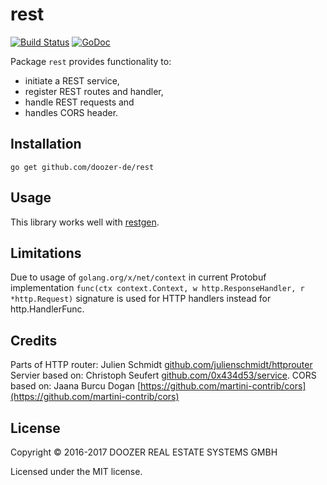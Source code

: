 # rest

[![Build Status](https://travis-ci.org/doozer-de/rest.svg?branch=master)](https://travis-ci.org/doozer-de/rest)
[![GoDoc](https://godoc.org/github.com/doozer-de/rest?status.svg)](https://godoc.org/github.com/doozer-de/rest)

Package `rest` provides functionality to:

- initiate a REST service,
- register REST routes and handler,
- handle REST requests and
- handles CORS header.

## Installation

	go get github.com/doozer-de/rest

## Usage

This library works well with [restgen](https://github.com/doozer-de/restgen).

## Limitations

Due to usage of `golang.org/x/net/context` in current Protobuf implementation
`func(ctx context.Context, w http.ResponseHandler, r *http.Request)`
signature is used for HTTP handlers instead for http.HandlerFunc.

## Credits

Parts of HTTP router: Julien Schmidt [github.com/julienschmidt/httprouter](https://github.com/julienschmidt/httprouter)
Servier based on: Christoph Seufert [github.com/0x434d53/service](https://github.com/0x434d53/service).
CORS based on: Jaana Burcu Dogan [https://github.com/martini-contrib/cors](https://github.com/martini-contrib/cors)

## License

Copyright © 2016-2017 DOOZER REAL ESTATE SYSTEMS GMBH

Licensed under the MIT license.
